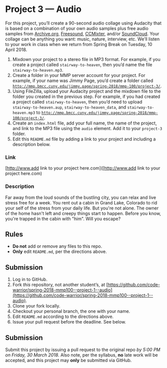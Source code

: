 # Project 3 — Audio
For this project, you’ll create a 90-second audio collage using Audacity that is based on a combination of your own audio samples plus free audio samples from [Archive.org](https://archive.org/details/audio), [Freesound](https://freesound.org), [CCMixter](http://ccmixter.org), and/or [SoundCloud](https://soundcloud.com/search/sounds?filter.license=to_modify_commercially). Your collage can be anything you want: music, nature, interview, etc. We’ll listen to your work in class when we return from Spring Break on Tuesday, 10 April 2018.

1. Mixdown your project to a stereo file in MP3 format. For example, if you create a project called `stairway-to-heaven`, then you’d name the file `stairway-to-heaven.mp3`.
2. Create a folder in your MMP server account for your project. For example, if your name was Jimmy Page, you’d create a folder called [`http://mmp.bmcc.cuny.edu/jimmy.page/spring-2018/mmp-100/project-3/`](http://mmp.bmcc.cuny.edu/jimmy.page/spring-2018/mmp-100/project-3/).
3. Using FileZilla, upload your Audacity project and the mixdown file to the folder you created in the previous step. For example, if you had created a project called `stairway-to-heaven`, then you’d need to upload `stairway-to-heaven.aup`, `stairway-to-heaven_data`, and `stairway-to-heaven.mp3` to [`http://mmp.bmcc.cuny.edu/jimmy.page/spring-2018/mmp-100/project-3/`](http://mmp.bmcc.cuny.edu/jimmy.page/spring-2018/mmp-100/project-3/).
4. Create an `index.html` file, add your full name, the name of the project, and link to the MP3 file using the `audio` element. Add it to your `project-3` folder.
5. Edit this `README.md` file by adding a link to your project and including a description below.

### Link
[http://www.add link to your project here.com]([http://www.add link to your project here.com)

### Description
Far away from the loud sounds of the bustling city, you can relax and live stress free for a week. You rent out a cabin in Grand Lake, Colorado to rid your self of the stress from your daily life. But you're not alone. The owner of the home hasn't left and creepy things start to happen. Before you know, you're trapped in the cabin with "him". Will you escape?

## Rules
* **Do not** add or remove any files to this repo.
* **Only** edit `README.md`, per the directions above.

## Submission
1. Log in to GitHub.
2. Fork *this* repository, not another student’s, at [https://github.com/code-warrior/spring-2018-mmp100--project-1--audio](https://github.com/code-warrior/spring-2018-mmp100--project-1--audio).
3. Clone your fork locally.
4. Checkout your personal branch, the one with your name.
5. Edit `README.md` according to the directions above.
6. Issue your pull request before the deadline. See below.

## Submission
Submit this project by issuing a pull request to the original repo *by 5:00 PM on Friday, 30 March 2018*. Also note, per the syllabus, **no** late work will be accepted, and this project may **only** be submitted via GitHub.
